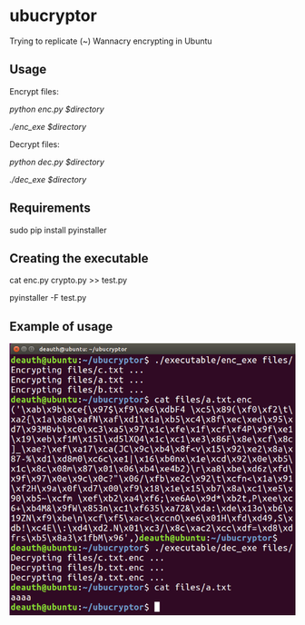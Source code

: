 # ubucryptor
Trying to replicate (~) Wannacry encrypting in Ubuntu


## Usage

Encrypt files:

*python enc.py $directory*

*./enc_exe $directory*


Decrypt files:

*python dec.py $directory*

*./dec_exe $directory*



## Requirements

sudo pip install pyinstaller



## Creating the executable

cat enc.py crypto.py >> test.py

pyinstaller -F test.py



## Example of usage

![Screenshot](images/ubucryptor.png)
